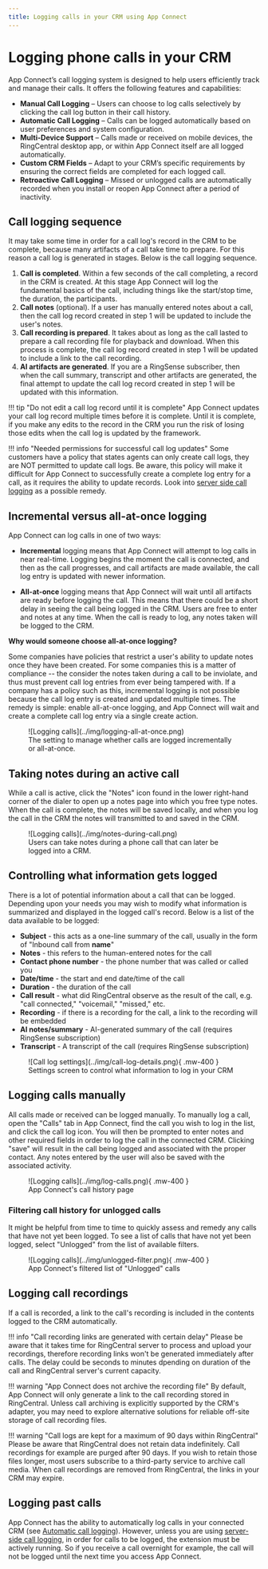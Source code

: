```yaml
---
title: Logging calls in your CRM using App Connect
---
```

# Logging phone calls in your CRM

App Connect’s call logging system is designed to help users efficiently track and manage their calls. It offers the following features and capabilities:

* **Manual Call Logging** – Users can choose to log calls selectively by clicking the call log button in their call history.
* **Automatic Call Logging** – Calls can be logged automatically based on user preferences and system configuration.
* **Multi-Device Support** – Calls made or received on mobile devices, the RingCentral desktop app, or within App Connect itself are all logged automatically.
* **Custom CRM Fields** – Adapt to your CRM’s specific requirements by ensuring the correct fields are completed for each logged call.
* **Retroactive Call Logging** – Missed or unlogged calls are automatically recorded when you install or reopen App Connect after a period of inactivity.

## Call logging sequence

It may take some time in order for a call log's record in the CRM to be complete, because many artifacts of a call take time to prepare. For this reason a call log is generated in stages. Below is the call logging sequence.

1. **Call is completed**. Within a few seconds of the call completing, a record in the CRM is created. At this stage App Connect will log the fundamental basics of the call, including things like the start/stop time, the duration, the participants. 
2. **Call notes** (optional). If a user has manually entered notes about a call, then the call log record created in step 1 will be updated to include the user's notes. 
3. **Call recording is prepared**. It takes about as long as the call lasted to prepare a call recording file for playback and download. When this process is complete, the call log record created in step 1 will be updated to include a link to the call recording.
4. **AI artifacts are generated**. If you are a RingSense subscriber, then when the call summary, transcript and other artifacts are generated, the final attempt to update the call log record created in step 1 will be updated with this information. 

!!! tip "Do not edit a call log record until it is complete"
    App Connect updates your call log record multiple times before it is complete. Until it is complete, if you make any edits to the record in the CRM you run the risk of losing those edits when the call log is updated by the framework. 
	
!!! info "Needed permissions for successful call log updates"
    Some customers have a policy that states agents can only create call logs, they are NOT permitted to update call logs. Be aware, this policy will make it difficult for App Connect to successfully create a complete log entry for a call, as it requires the ability to update records. Look into [server side call logging](server-side-logging.md) as a possible remedy. 

## Incremental versus all-at-once logging

App Connect can log calls in one of two ways:

* **Incremental** logging means that App Connect will attempt to log calls in near real-time. Logging begins the moment the call is connected, and then as the call progresses, and call artifacts are made available, the call log entry is updated with newer information. 

* **All-at-once** logging means that App Connect will wait until all artifacts are ready before logging the call. This means that there could be a short delay in seeing the call being logged in the CRM. Users are free to enter and notes at any time. When the call is ready to log, any notes taken will be logged to the CRM.

**Why would someone choose all-at-once logging?**

Some companies have policies that restrict a user's ability to update notes once they have been created. For some companies this is a matter of compliance -- the consider the notes taken during a call to be inviolate, and thus must prevent call log entries from ever being tampered with. If a company has a policy such as this, incremental logging is not possible because the call log entry is created and updated multiple times. The remedy is simple: enable all-at-once logging, and App Connect will wait and create a complete call log entry via a single create action. 



<figure markdown>
  ![Logging calls](../img/logging-all-at-once.png)
  <figcaption>The setting to manage whether calls are logged incrementally or all-at-once.</figcaption>
</figure>

## Taking notes during an active call

While a call is active, click the "Notes" icon found in the lower right-hand corner of the dialer to open up a notes page into which you free type notes. When the call is complete, the notes will be saved locally, and when you log the call in the CRM the notes will transmitted to and saved in the CRM.

<figure markdown>
  ![Logging calls](../img/notes-during-call.png)
  <figcaption>Users can take notes during a phone call that can later be logged into a CRM.</figcaption>
</figure>

## Controlling what information gets logged

There is a lot of potential information about a call that can be logged. Depending upon your needs you may wish to modify what information is summarized and displayed in the logged call's record. Below is a list of the data available to be logged:

* **Subject** - this acts as a one-line summary of the call, usually in the form of "Inbound call from **name**"
* **Notes** - this refers to the human-entered notes for the call
* **Contact phone number** - the phone number that was called or called you
* **Date/time** - the start and end date/time of the call
* **Duration** - the duration of the call
* **Call result** - what did RingCentral observe as the result of the call, e.g. "call connected," "voicemail," "missed," etc. 
* **Recording** - if there is a recording for the call, a link to the recording will be embedded 
* **AI notes/summary** - AI-generated summary of the call (requires RingSense subscription)
* **Transcript** - A transcript of the call (requires RingSense subscription)

<figure markdown>
  ![Call log settings](../img/call-log-details.png){ .mw-400 }
  <figcaption>Settings screen to control what information to log in your CRM</figcaption>
</figure>

## Logging calls manually

All calls made or received can be logged manually. To manually log a call, open the "Calls" tab in App Connect, find the call you wish to log in the list, and click the call log icon. You will then be prompted to enter notes and other required fields in order to log the call in the connected CRM. Clicking "save" will result in the call being logged and associated with the proper contact. Any notes entered by the user will also be saved with the associated activity.

<figure markdown>
  ![Logging calls](../img/log-calls.png){ .mw-400 }
  <figcaption>App Connect's call history page</figcaption>
</figure>

### Filtering call history for unlogged calls

It might be helpful from time to time to quickly assess and remedy any calls that have not yet been logged. To see a list of calls that have not yet been logged, select "Unlogged" from the list of available filters. 

<figure markdown>
  ![Logging calls](../img/unlogged-filter.png){ .mw-400 }
  <figcaption>App Connect's filtered list of "Unlogged" calls</figcaption>
</figure>

## Logging call recordings

If a call is recorded, a link to the call's recording is included in the contents logged to the CRM automatically. 

!!! info "Call recording links are generated with certain delay"
    Please be aware that it takes time for RingCentral server to process and upload your recordings, therefore recording links won't be generated immediately after calls. The delay could be seconds to minutes dpending on duration of the call and RingCentral server's current capacity.  

!!! warning "App Connect does not archive the recording file"
    By default, App Connect will only generate a link to the call recording stored in RingCentral. Unless call archiving is explicitly supported by the CRM's adapter, you may need to explore alternative solutions for reliable off-site storage of call recording files. 

!!! warning "Call logs are kept for a maximum of 90 days within RingCentral"
    Please be aware that RingCentral does not retain data indefinitely. Call recordings for example are purged after 90 days. If you wish to retain those files longer, most users subscribe to a third-party service to archive call media. When call recordings are removed from RingCentral, the links in your CRM may expire. 

## Logging past calls

App Connect has the ability to automatically log calls in your connected CRM (see [Automatic call logging](automatic-logging.md)). However, unless you are using [server-side call logging](server-side-logging.md), in order for calls to be logged, the extension must be actively running. So if you receive a call overnight for example, the call will not be logged until the next time you access App Connect. 


